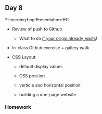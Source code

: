 ## Day 8

~~* Learning Log Presentation: KC~~

* Review of push to Github

    * What to do [if your origin already exists](https://help.github.com/en/articles/removing-a-remote)!
    
* In-class Github exercise + gallery walk

* CSS Layout: 

    * default display values
    
    * CSS position
    
    * verticle and horizontal position
    
    * building a one-page website
    
### Homework

